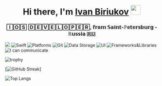 <h1 align="center">Hi there, I'm <a href="https://" target="_blank">Ivan Biriukov</a> 
<img src="https://github.com/blackcater/blackcater/raw/main/images/Hi.gif" height="32"/></h1>

<h3 align="center">🄸🄾🅂 🄳🄴🅅🄴🄻🄾🄿🄴🅁, 𝕗𝕣𝕠𝕞 𝕊𝕒𝕚𝕟𝕥-ℙ𝕖𝕥𝕖𝕣𝕤𝕓𝕦𝕣𝕘 - ℝ𝕦𝕤𝕤𝕚𝕒 🇷🇺</h3>

![](https://komarev.com/ghpvc/?username=Ivan-Biriukov) 
![Swift](https://img.shields.io/badge/Swift-orange?style=flat-square)
![Platforms](https://img.shields.io/badge/Platforms-iOS-yellowgreen?style=flat-square)
![Git](https://img.shields.io/badge/Git-Terminal_Xcode_Fork-yellowgreen?style=flat-square)
![Data Storage](https://img.shields.io/badge/Data_Storage-UserDefaults_Keychain_CoreData_Realm_FireStore-yellowgreen?style=flat-square)
![UI](https://img.shields.io/badge/UI-Storyboard_Xib_Code-yellowgreen?style=flat-square)
![Frameworks&Libraries](https://img.shields.io/badge/Frameworks&Libraries-Foundation_|_UIKit_|_CoreData_|_ARKit_|_CoreML_|_Alamofire_and_others-yellowgreen?style=flat-square)
![I can communicate](https://img.shields.io/badge/I_can_communicate:-Russian_|_English_|_German-orange?style=flat-square)

![trophy](https://github-profile-trophy.vercel.app/?username=Ivan-Biriukov&margin-w=15&margin-h=15&&margin-w=15&title=Commits,PullRequest,Repositories&theme=onedark&column=3)

[![GitHub Streak](https://github-readme-streak-stats.herokuapp.com/?user=Ivan-Biriukov&theme=great-gatsby)]


![Top Langs](https://github-readme-stats.vercel.app/api/top-langs/?username=Ivan-Biriukov&layout=compact&theme=dark)


<!--
**Ivan-Biriukov/Ivan-Biriukov** is a ✨ _special_ ✨ repository because its `README.md` (this file) appears on your GitHub profile.

Here are some ideas to get you started:

- 🔭 I’m currently working on ...
- 🌱 I’m currently learning ...
- 👯 I’m looking to collaborate on ...
- 🤔 I’m looking for help with ...
- 💬 Ask me about ...
- 📫 How to reach me: ...
- 😄 Pronouns: ...
- ⚡ Fun fact: ...
-->
